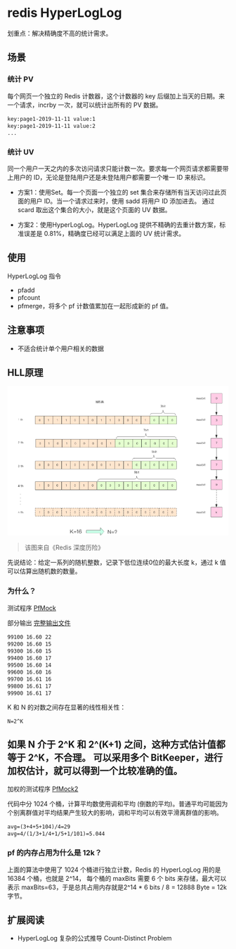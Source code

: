 # redis HyperLogLog
划重点：解决精确度不高的统计需求。

## 场景
### 统计 PV

每个网页一个独立的 Redis 计数器，这个计数器的 key 后缀加上当天的日期。来一个请求，incrby 一次，就可以统计出所有的 PV 数据。
```
key:page1-2019-11-11 value:1
key:page1-2019-11-11 value:2
...
```

### 统计 UV

同一个用户一天之内的多次访问请求只能计数一次。要求每一个网页请求都需要带上用户的 ID，无论是登陆用户还是未登陆用户都需要一个唯一 ID 来标识。

- 方案1：使用Set。每一个页面一个独立的 set 集合来存储所有当天访问过此页面的用户 ID。当一个请求过来时，使用 sadd 将用户 ID 添加进去。
通过 scard 取出这个集合的大小，就是这个页面的 UV 数据。

- 方案2：使用HyperLogLog。HyperLogLog 提供不精确的去重计数方案，标准误差是 0.81%，精确度已经可以满足上面的 UV 统计需求。

## 使用
HyperLogLog 指令
- pfadd
- pfcount
- pfmerge，将多个 pf 计数值累加在一起形成新的 pf 值。

## 注意事项
- 不适合统计单个用户相关的数据

## HLL原理
![](./assets/HyperLogLog-internal.png)
> 该图来自《Redis 深度历险》

先说结论：给定一系列的随机整数，记录下低位连续0位的最大长度 k，通过 k 值可以估算出随机数的数量。

### 为什么？
测试程序 [PfMock](..\src\main\java\io\github\wdpm\redis\hyperloglog\PfMock.java)

部分输出 [完整输出文件](..\docs\PfMock-output.txt)
```
99100 16.60 22
99200 16.60 15
99300 16.60 15
99400 16.60 17
99500 16.60 14
99600 16.60 16
99700 16.61 16
99800 16.61 17
99900 16.61 17
```
K 和 N 的对数之间存在显著的线性相关性：
```
N=2^K
```
如果 N 介于 2^K 和 2^(K+1) 之间，这种方式估计值都等于 2^K，不合理。
可以采用多个 BitKeeper，进行加权估计，就可以得到一个比较准确的值。
---
加权的测试程序 [PfMock2](..\src\main\java\io\github\wdpm\redis\hyperloglog\PfMock2.java)

代码中分 1024 个桶，计算平均数使用调和平均 (倒数的平均)。普通平均可能因为个别离群值对平均结果产生较大的影响，调和平均可以有效平滑离群值的影响。
```
avg=(3+4+5+104)/4=29
avg=4/(1/3+1/4+1/5+1/101)=5.044
```
### pf 的内存占用为什么是 12k？
上面的算法中使用了 1024 个桶进行独立计数，Redis 的 HyperLogLog 用的是 16384 个桶，也就是 2^14，
每个桶的 maxBits 需要 6 个 bits 来存储，最大可以表示 maxBits=63，于是总共占用内存就是2^14 * 6 bits / 8  = 12888 Byte = 12k字节。

## 扩展阅读
- HyperLogLog 复杂的公式推导 Count-Distinct Problem